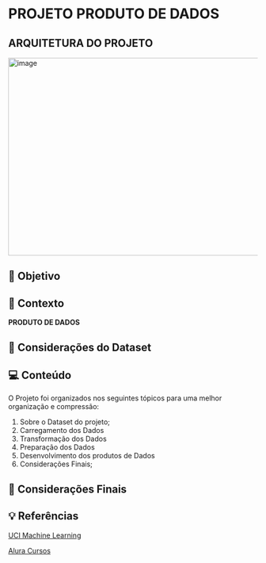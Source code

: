 # PROJETO PRODUTO DE DADOS


## ARQUITETURA DO PROJETO

<img width="908" height="399" alt="image" src="https://github.com/user-attachments/assets/e996f99d-9dbe-4780-b194-58840beda565" />



## :dart: Objetivo


## :bookmark: Contexto





**PRODUTO DE DADOS**


## :pushpin: Considerações do Dataset


## :computer: Conteúdo
O Projeto foi organizados nos seguintes tópicos para uma melhor organização e compressão:
1. Sobre o Dataset do projeto;
2. Carregamento dos Dados
3. Transformação dos Dados
4. Preparação dos Dados
5. Desenvolvimento dos produtos de Dados
8. Considerações Finais;

## :closed_book: Considerações Finais



## :bulb: Referências
[UCI Machine Learning]()

[Alura Cursos]()
